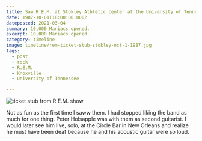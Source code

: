 ```yaml
---
title: Saw R.E.M. at Stokley Athletic center at the University of Tennessee.
date: 1987-10-01T18:00:00.000Z
dateposted: 2021-03-04
summary: 10,000 Maniacs opened.
excerpt: 10,000 Maniacs opened.
category: timeline
image: timeline/rem-ticket-stub-stokley-oct-1-1987.jpg
tags:
  - post 
  - rock
  - R.E.M.
  - Knoxville
  - University of Tennessee

---
```


![ticket stub from R.E.M. show](/static/img/timeline/rem-ticket-stub-stokley-oct-1-1987.jpg "ticket stub from R.E.M. show")

Not as fun as the first time I saww them. I had stopped liking the band as much for one thing. Peter Holsapple was with them as second guitarist. I would later see him live, solo, at the Circle Bar in New Orleans and realize he must have been deaf because he and his acoustic guitar were so loud.